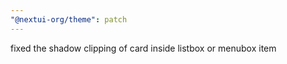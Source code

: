 ```yaml
---
"@nextui-org/theme": patch
---
```


fixed the shadow clipping of card inside listbox or menubox item
